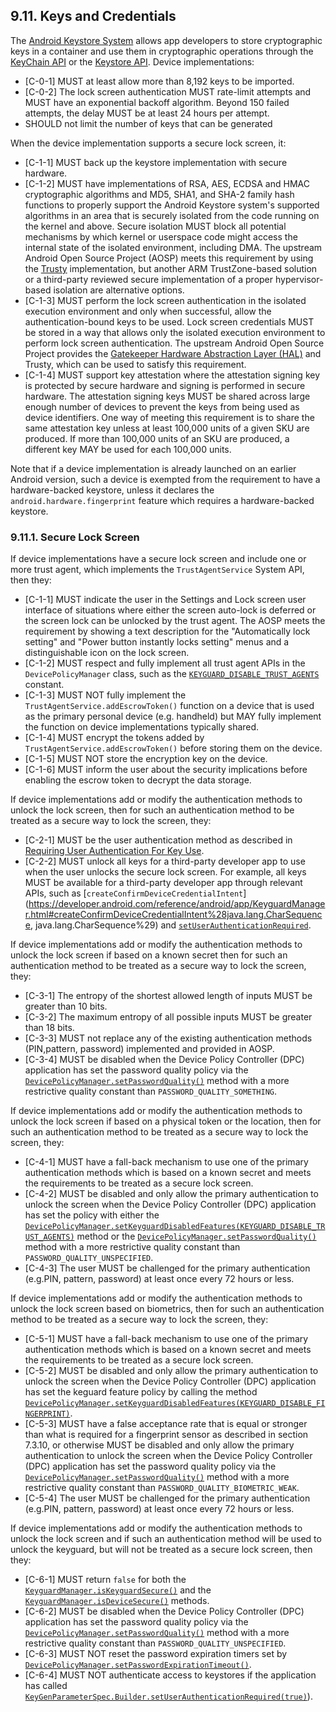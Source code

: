 ## 9.11\. Keys and Credentials

The [Android Keystore System](https://developer.android.com/training/articles/keystore.html)
allows app developers to store cryptographic keys in a container and use them in
cryptographic operations through the [KeyChain API](https://developer.android.com/reference/android/security/KeyChain.html)
or the [Keystore API](https://developer.android.com/reference/java/security/KeyStore.html).
Device implementations:

*    [C-0-1] MUST at least allow more than 8,192 keys to be imported.
*    [C-0-2] The lock screen authentication MUST rate-limit attempts and MUST
have an exponential backoff algorithm. Beyond 150 failed attempts, the delay
MUST be at least 24 hours per attempt.
*    SHOULD not limit the number of keys that can be generated

When the device implementation supports a secure lock screen, it:

*    [C-1-1] MUST back up the keystore implementation with secure hardware.
*    [C-1-2] MUST have implementations of RSA, AES, ECDSA and HMAC cryptographic
algorithms and MD5, SHA1, and SHA-2 family hash functions to properly support
the Android Keystore system's supported algorithms in an area that is securely
isolated from the code running on the kernel and above. Secure isolation MUST
block all potential mechanisms by which kernel or userspace code might access
the internal state of the isolated environment, including DMA. The upstream
Android Open Source Project (AOSP) meets this requirement by using the
[Trusty](https://source.android.com/security/trusty/) implementation, but
another ARM TrustZone-based solution or a third-party reviewed secure
implementation of a proper hypervisor-based isolation are alternative options.
*    [C-1-3] MUST perform the lock screen authentication in the isolated
execution environment and only when successful, allow the authentication-bound
keys to be used. Lock screen credentials MUST be stored in a
way that allows only the isolated execution environment to perform lock screen
authentication. The upstream Android Open Source Project provides the
[Gatekeeper Hardware Abstraction Layer (HAL)](http://source.android.com/devices/tech/security/authentication/gatekeeper.html)
and Trusty, which can be used to satisfy this requirement.
*    [C-1-4] MUST support key attestation where the attestation signing key is
protected by secure hardware and signing is performed in secure hardware. The
attestation signing keys MUST be shared across large enough number of devices to
prevent the keys from being used as device identifiers. One way of meeting this
requirement is to share the same attestation key unless at least 100,000 units
of a given SKU are produced. If more than 100,000 units of an SKU are produced,
a different key MAY be used for each 100,000 units.

Note that if a device implementation is already launched on an earlier Android
version, such a device is exempted from the requirement to have a
hardware-backed keystore, unless it declares the `android.hardware.fingerprint`
feature which requires a hardware-backed keystore.

### 9.11.1\. Secure Lock Screen

If device implementations have a secure lock screen and include one or more
trust agent, which implements the `TrustAgentService` System API, then they:

*    [C-1-1] MUST indicate the user in the Settings and Lock screen user
interface of situations where either the screen auto-lock is deferred or the
screen lock can be unlocked by the trust agent. The AOSP meets the requirement
by showing a text description for the "Automatically lock setting" and
"Power button instantly locks setting" menus and a distinguishable icon on
the lock screen.
*    [C-1-2] MUST respect and fully implement all trust agent APIs in the
`DevicePolicyManager` class, such as the [`KEYGUARD_DISABLE_TRUST_AGENTS`](https://developer.android.com/reference/android/app/admin/DevicePolicyManager.html#KEYGUARD&lowbarDISABLE&lowbarTRUST&lowbarAGENTS)
constant.
*    [C-1-3] MUST NOT fully implement the `TrustAgentService.addEscrowToken()`
function on a device that is used as the primary personal device
(e.g. handheld) but MAY fully implement the function on device implementations
typically shared.
*    [C-1-4] MUST encrypt the tokens added by `TrustAgentService.addEscrowToken()`
before storing them on the device.
*    [C-1-5] MUST NOT store the encryption key on the device.
*    [C-1-6] MUST inform the user about the security implications before
enabling the escrow token to decrypt the data storage.

If device implementations add or modify the authentication methods to unlock
the lock screen, then for such an authentication method to be treated as a
secure way to lock the screen, they:

*    [C-2-1] MUST be the user authentication method as described in
[Requiring User Authentication For Key Use](https://developer.android.com/training/articles/keystore.html#UserAuthentication).
*    [C-2-2] MUST unlock all keys for a third-party developer app to use when
the user unlocks the secure lock screen. For example, all keys MUST be available
for a third-party developer app through relevant APIs, such as
[`createConfirmDeviceCredentialIntent`](https://developer.android.com/reference/android/app/KeyguardManager.html#createConfirmDeviceCredentialIntent%28java.lang.CharSequence, java.lang.CharSequence%29)
and [`setUserAuthenticationRequired`](https://developer.android.com/reference/android/security/keystore/KeyGenParameterSpec.Builder.html#setUserAuthenticationRequired%28boolean%29).

If device implementations add or modify the authentication methods to unlock
the lock screen if based on a known secret then for such an authentication
method to be treated as a secure way to lock the screen, they:

*    [C-3-1] The entropy of the shortest allowed length of inputs MUST be
greater than 10 bits.
*    [C-3-2] The maximum entropy of all possible inputs MUST be greater than
18 bits.
*    [C-3-3] MUST not replace any of the existing authentication methods
(PIN,pattern, password) implemented and provided in AOSP.
*    [C-3-4] MUST be disabled when the Device Policy Controller (DPC)
application has set the password quality policy via the
[`DevicePolicyManager.setPasswordQuality()`](https://developer.android.com/reference/android/app/admin/DevicePolicyManager.html#setPasswordQuality%28android.content.ComponentName,%20int%29)
method with a more restrictive quality constant than
`PASSWORD_QUALITY_SOMETHING`.

If device implementations add or modify the authentication methods to unlock
the lock screen if based on a physical token or the location, then for such an
authentication method to be treated as a secure way to lock the screen, they:

*    [C-4-1] MUST have a fall-back mechanism to use one of the primary
authentication methods which is based on a known secret and meets the
requirements to be treated as a secure lock screen.
*    [C-4-2] MUST be disabled and only allow the primary authentication to
unlock the screen when the Device Policy Controller (DPC) application has set
the policy with either the [`DevicePolicyManager.setKeyguardDisabledFeatures(KEYGUARD_DISABLE_TRUST_AGENTS)`](http://developer.android.com/reference/android/app/admin/DevicePolicyManager.html#setKeyguardDisabledFeatures%28android.content.ComponentName,%20int%29)
method or the [`DevicePolicyManager.setPasswordQuality()`](https://developer.android.com/reference/android/app/admin/DevicePolicyManager.html#setPasswordQuality%28android.content.ComponentName,%20int%29)
method with a more restrictive quality constant than
`PASSWORD_QUALITY_UNSPECIFIED`.
*    [C-4-3] The user MUST be challenged for the primary authentication
(e.g.PIN, pattern, password) at least once every 72 hours or less.

If device implementations add or modify the authentication methods to unlock
the lock screen based on biometrics, then for such an authentication method to
be treated as a secure way to lock the screen, they:

*    [C-5-1] MUST have a fall-back mechanism to use one of the primary
authentication methods which is based on a known secret and meets the
requirements to be treated as a secure lock screen.
*    [C-5-2] MUST be disabled and only allow the primary authentication to
unlock the screen when the Device Policy Controller (DPC) application has set
the keguard feature policy by calling the method
[`DevicePolicyManager.setKeyguardDisabledFeatures(KEYGUARD_DISABLE_FINGERPRINT)`](http://developer.android.com/reference/android/app/admin/DevicePolicyManager.html#setKeyguardDisabledFeatures%28android.content.ComponentName,%20int%29).
*    [C-5-3] MUST have a false acceptance rate that is equal or stronger than
what is required for a fingerprint sensor as described in section 7.3.10, or
otherwise MUST be disabled and only allow the primary authentication to unlock
the screen when the Device Policy Controller (DPC) application has set the
password quality policy via the [`DevicePolicyManager.setPasswordQuality()`](https://developer.android.com/reference/android/app/admin/DevicePolicyManager.html\#setPasswordQuality%28android.content.ComponentName,%20int%29)
method with a more restrictive quality constant than
`PASSWORD_QUALITY_BIOMETRIC_WEAK`.
*    [C-5-4] The user MUST be challenged for the primary authentication
(e.g.PIN, pattern, password) at least once every 72 hours or less.

If device implementations add or modify the authentication methods to unlock
the lock screen and if such an authentication method will be used to unlock
the keyguard, but will not be treated as a secure lock screen, then they:

*    [C-6-1] MUST return `false` for both the [`KeyguardManager.isKeyguardSecure()`](http://developer.android.com/reference/android/app/KeyguardManager.html#isKeyguardSecure%28%29)
and the [`KeyguardManager.isDeviceSecure()`](https://developer.android.com/reference/android/app/KeyguardManager.html#isDeviceSecure%28%29)
methods.
*    [C-6-2] MUST be disabled when the Device Policy Controller (DPC)
application has set the password quality policy via the [`DevicePolicyManager.setPasswordQuality()`](https://developer.android.com/reference/android/app/admin/DevicePolicyManager.html#setPasswordQuality%28android.content.ComponentName,%20int%29)
method with a more restrictive quality constant than
`PASSWORD_QUALITY_UNSPECIFIED`.
*    [C-6-3] MUST NOT reset the password expiration timers set by
[`DevicePolicyManager.setPasswordExpirationTimeout()`](http://developer.android.com/reference/android/app/admin/DevicePolicyManager.html#setPasswordExpirationTimeout%28android.content.ComponentName,%20long%29).
*    [C-6-4] MUST NOT authenticate access to keystores if the application has
called [`KeyGenParameterSpec.Builder.setUserAuthenticationRequired(true)`](https://developer.android.com/reference/android/security/keystore/KeyGenParameterSpec.Builder.html#setUserAuthenticationRequired%28boolean%29)).
